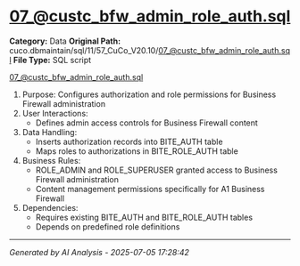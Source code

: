 # 07_@custc_bfw_admin_role_auth.sql

**Category:** Data
**Original Path:** cuco.dbmaintain/sql/11/57_CuCo_V20.10/07_@custc_bfw_admin_role_auth.sql
**File Type:** SQL script

07_@custc_bfw_admin_role_auth.sql
1. Purpose: Configures authorization and role permissions for Business Firewall administration
2. User Interactions:
   - Defines admin access controls for Business Firewall content
3. Data Handling:
   - Inserts authorization records into BITE_AUTH table
   - Maps roles to authorizations in BITE_ROLE_AUTH table
4. Business Rules:
   - ROLE_ADMIN and ROLE_SUPERUSER granted access to Business Firewall administration
   - Content management permissions specifically for A1 Business Firewall
5. Dependencies:
   - Requires existing BITE_AUTH and BITE_ROLE_AUTH tables
   - Depends on predefined role definitions

---
*Generated by AI Analysis - 2025-07-05 17:28:42*
